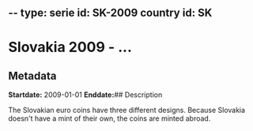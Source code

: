 --
type: serie
id: SK-2009
country id: SK
--

# Slovakia 2009 - ...

## Metadata

**Startdate:** 2009-01-01
**Enddate:**## Description

The Slovakian euro coins have three different designs. Because Slovakia doesn't have a mint of their own, the coins are minted abroad.

